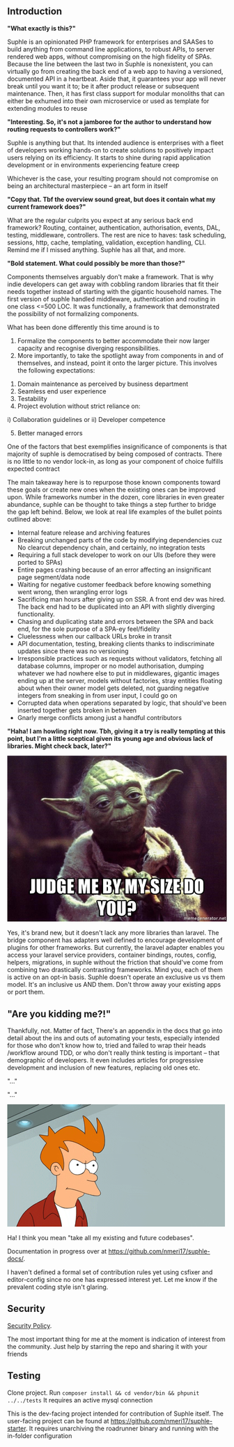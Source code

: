 ## Introduction

**"What exactly is this?"**

Suphle is an opinionated PHP framework for enterprises and SAASes to build anything from command line applications, to robust APIs, to server rendered web apps, without compromising on the high fidelity of SPAs. Because the line between the last two in Suphle is nonexistent, you can virtually go from creating the back end of a web app to having a versioned, documented API in a heartbeat. Aside that, it guarantees your app will never break until you want it to; be it after product release or subsequent maintenance. Then, it has first class support for modular monoliths that can either be exhumed into their own microservice or used as template for extending modules to reuse

**"Interesting. So, it's not a jamboree for the author to understand how routing requests to controllers work?"**

Suphle is anything but that. Its intended audience is enterprises with a fleet of developers working hands-on to create solutions to positively impact users relying on its efficiency. It starts to shine during rapid application development or in environments experiencing feature creep

Whichever is the case, your resulting program should not compromise on being an architectural masterpiece – an art form in itself

**"Copy that. Tbf the overview sound great, but does it contain what my current framework does?"**

What are the regular culprits you expect at any serious back end framework? Routing, container, authentication, authorisation, events, DAL, testing, middleware, controllers. The rest are nice to haves: task scheduling, sessions, http, cache, templating, validation, exception handling, CLI. Remind me if I missed anything.
Suphle has all that, and more.

**"Bold statement. What could possibly be more than those?"**

Components themselves arguably don't make a framework. That is why indie developers can get away with cobbling random libraries that fit their needs together instead of starting with the gigantic household names. The first version of suphle handled middleware, authentication and routing in one class <=500 LOC. It was functionally, a framework that demonstrated the possibility of not formalizing components.

What has been done differently this time around is to 
1. Formalize the components to better accommodate their now larger capacity and recognise diverging responsibilities. 
1. More importantly, to take the spotlight away from components in and of themselves, and instead, point it onto the larger picture. This involves the following expectations:

1) Domain maintenance as perceived by business department
2) Seamless end user experience
3) Testability
4) Project evolution without strict reliance on:

i) Collaboration guidelines or
ii) Developer competence

5) Better managed errors

One of the factors that best exemplifies insignificance of components is that majority of suphle is democratised by being composed of contracts. There is no little to no vendor lock-in, as long as your component of choice fulfills expected contract

The main takeaway here is to repurpose those known components toward these goals or create new ones when the existing ones can be improved upon. While frameworks number in the dozen, core libraries in even greater abundance, suphle can be thought to take things a step further to bridge the gap left behind. Below, we look at real life examples of the bullet points outlined above:

- Internal feature release and archiving features
- Breaking unchanged parts of the code by modifying dependencies cuz No clearcut dependency chain, and certainly, no integration tests
- Requiring a full stack developer to work on our UIs (before they were ported to SPAs) 
- Entire pages crashing because of an error affecting an insignificant page segment/data node
- Waiting for negative customer feedback before knowing something went wrong, then wrangling error logs
- Sacrificing man hours after giving up on SSR. A front end dev was hired. The back end had to be duplicated into an API with slightly diverging functionality.
- Chasing and duplicating state and errors between the SPA and back end, for the sole purpose of a SPA-ey feel/fidelity
- Cluelessness when our callback URLs broke in transit
- API documentation, testing, breaking clients thanks to indiscriminate updates since there was no versioning
- Irresponsible practices such as requests without validators, fetching all database columns, improper or no model authorisation, dumping whatever we had nowhere else to put in middlewares, gigantic images ending up at the server, models without factories, stray entities floating about when their owner model gets deleted, not guarding negative integers from sneaking in from user input, I could go on
- Corrupted data when operations separated by logic, that should've been inserted together gets broken in between
- Gnarly merge conflicts among just a handful contributors 

**"Haha! I am howling right now. Tbh, giving it a try is really tempting at this point, but I'm a little sceptical given its young age and obvious lack of libraries. Might check back, later?"**

![judge-me-by-my-size](judge-me-by-my-size-do-you.jpg)

Yes, it's brand new, but it doesn't lack any more libraries than laravel. The bridge component has adapters well defined to encourage development of plugins for other frameworks. But currently, the laravel adapter enables you access your laravel service providers, container bindings, routes, config, helpers, migrations, in suphle without the friction that should've come from combining two drastically contrasting frameworks. Mind you, each of them is active on an opt-in basis. Suphle doesn't operate an exclusive us vs them model. It's an inclusive us AND them. Don't throw away your existing apps or port them. 

## "Are you kidding me?!"

Thankfully, not. Matter of fact, There's an appendix in the docs that go into detail about the ins and outs of automating your tests, especially intended for those who don't know how to, tried and failed to wrap their heads /workflow around TDD, or who don't really think testing is important – that demographic of developers. It even includes articles for progressive development and inclusion of new features, replacing old ones etc.

"..."

"..."

![shut-up-and-take-my-money](shut-up-take-my-money.gif)

Ha! I think you mean "take all my existing and future codebases". <!-- So, head straight over to the documentation at [suphle.com](docs/v1/quick-start). However, if you mean what you said, you can donate to support continuous development of the project through these channels -->

Documentation in progress over at https://github.com/nmeri17/suphle-docs/.

I haven't defined a formal set of contribution rules yet using csfixer and editor-config since no one has expressed interest yet. Let me know if the prevalent coding style isn't glaring.

## Security

[Security Policy](SECURITY.md).

The most important thing for me at the moment is indication of interest from the community. Just help by starring the repo and sharing it with your friends

<!-- ## Installation-->
## Testing
Clone project. Run `composer install && cd vendor/bin && phpunit ../../tests`
It requires an active mysql connection

This is the dev-facing project intended for contribution of Suphle itself. The user-facing project can be found at https://github.com/nmeri17/suphle-starter. It requires unarchiving the roadrunner binary and running with the in-folder configuration 
